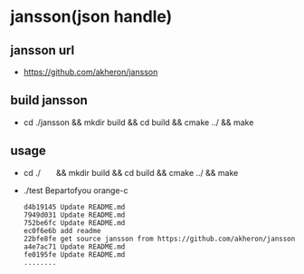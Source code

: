# jansson(json handle)

## jansson url
* https://github.com/akheron/jansson

## build jansson
* cd ./jansson && mkdir build && cd build && cmake ../ && make
## usage
* cd ./        && mkdir build && cd build && cmake ../ && make
* ./test Bepartofyou orange-c

      d4b19145 Update README.md
      7949d031 Update README.md
      752be6fc Update README.md
      ec0f6e6b add readme
      22bfe8fe get source jansson from https://github.com/akheron/jansson
      a4e7ac71 Update README.md
      fe0195fe Update README.md
      ........
